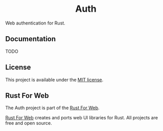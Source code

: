 <h1 align="center">Auth</h1>

Web authentication for Rust.

## Documentation

TODO

## License

This project is available under the [MIT license](LICENSE.md).

## Rust For Web

The Auth project is part of the [Rust For Web](https://github.com/RustForWeb).

[Rust For Web](https://github.com/RustForWeb) creates and ports web UI libraries for Rust. All projects are free and open source.

